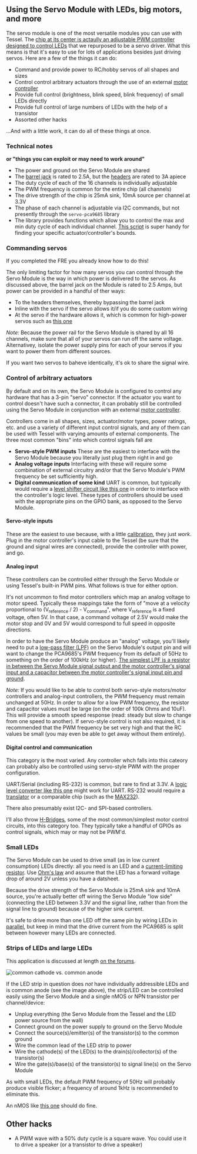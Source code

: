 ## Using the Servo Module with LEDs, big motors, and more

The servo module is one of the most versatile modules you can use with Tessel. The [chip at its center is actaully an adjustable PWM controller designed to control LEDs](http://www.nxp.com/documents/data_sheet/PCA9685.pdf) that we repurposed to be a servo driver. What this means is that it's easy to use for lots of applications besides just driving servos. Here are a few of the things it can do:

* Command and provide power to RC/hobby servos of all shapes and sizes
* Control control arbitrary actuators through the use of an external [motor controller](http://en.wikipedia.org/wiki/Motor_controller)
* Provide full control (brightness, blink speed, blink frequency) of small LEDs directly
* Provide full control of large numbers of LEDs with the help of a transistor
* Assorted other hacks
 

...And with a little work, it can do all of these things at once.

### Technical notes
**or "things you can exploit or may need to work around"**

* The power and ground on the Servo Module are shared
* The [barrel jack](http://www.cui.com/product/resource/pj-202a.pdf) is rated to 2.5A, but the [headers](http://media.digikey.com/PDF/Data%20Sheets/Sullins%20PDFs/z%20RzCzzzSzzN-RC,%20ST,11635-B.pdf) are rated to 3A apiece
* The duty cycle of each of the 16 channels is individually adjustable
* The PWM frequency is common for the entire chip (all channels)
* The drive strength of the chip is 25mA sink, 10mA source per channel at 3.3V
* The phase of each channel is adjustable via I2C commands, but not presently through the `servo-pca9685` library
* The library provides functions which allow you to control the max and min duty cycle of each individual channel. [This script](https://github.com/tessel/servo-pca9685/blob/master/examples/calibrate.js) is super handy for finding your specific actuator/controller's bounds.

### Commanding servos

If you completed the FRE you already know how to do this!

The only limiting factor for how many servos you can control through the Servo Module is the way in which power is delivered to the servos. As discussed above, the barrel jack on the Module is rated to 2.5 Amps, but power can be provided in a handful of ther ways:

* To the headers themselves, thereby bypassing the barrel jack
* Inline with the servo if the servo allows it/if you do some custom wiring
* At the servo if the hardware allows it, which is common for high-power servos such as [this one](http://www.robotshop.com/en/invenscience-torxis-i00600-12v-high-torque-servo-motor.html)

*Note:* Because the power rail for the Servo Module is shared by all 16 channels, make sure that all of your servos can run off the same voltage. Alternativey, isolate the power supply pins for each of your servos if you want to power them from different sources.

If you want two servos to baheve identically, it's ok to share the signal wire.

### Control of arbitrary actuators

By default and on its own, the Servo Module is configured to control any hardware that has a 3-pin "servo" connector. If the actuator you want to control doesn't have such a connector, it can probably still be controlled using the Servo Module in conjunction with an external [motor controller](http://en.wikipedia.org/wiki/Motor_controller).

Controllers come in all shapes, sizes, actuator/motor types, power ratings, etc. and use a variety of different input control signals, and any of them can be used with Tessel with varying amounts of external components. The three most common "bins" into which control signals fall are

* **Servo-style PWM inputs** These are the easiest to interface with the Servo Module because you literally just plug them right in and go
* **Analog voltage inputs** Interfacing with these will require some combination of external circuitry and/or that the Servo Module's PWM frequency be set sufficiently high.
* **Digital communication of some kind** UART is common, but typically would require a [level shifter circuit like this one](https://www.sparkfun.com/products/12009) in order to interface with the controller's logic level. These types of controllers should be used with the appropriate pins on the GPIO bank, as opposed to the Servo Module.

#### Servo-style inputs

These are the easiest to use because, with a little [calibration](https://github.com/tessel/servo-pca9685/blob/master/examples/calibrate.js), they just *work*. Plug in the motor controller's input cable to the Tessel (be sure that the ground and signal wires are connected), provide the controller with power, and go.

#### Analog input

These controllers can be controlled either through the Servo Module or using Tessel's built-in PWM pins. What follows is true for either option.

It's not uncommon to find motor controllers which map an analog voltage to motor speed. Typically these mappings take the form of "move at a velocity proportional to (V<sub>reference</sub> / 2) - V<sub>command</sub>", where V<sub>reference</sub> is a fixed voltage, often 5V. In that case, a command voltage of 2.5V would make the motor stop and 0V and 5V would correspond to full speed in opposite directions.

In order to have the Servo Module produce an "analog" voltage, you'll likely need to put a [low-pass filter (LPF)](http://en.wikipedia.org/wiki/Low-pass_filter) on the Servo Module's output pin and will want to change the PCA9685's PWM frequency from its default of 50Hz to something on the order of 100kHz (or higher). [The simplest LPF is a resistor in between the Servo Module signal output and the motor controller's signal input and a capacitor between the motor controller's signal input pin and ground](http://en.wikipedia.org/wiki/Low-pass_filter#Electronic_low-pass_filters).

*Note:* If you would like to be able to control both servo-style motors/motor controllers and analog-input controllers, the PWM frequency must remain unchanged at 50Hz. In order to allow for a low PWM frequency, the resistor and capacitor values must be large (on the order of 100k Ohms and 10uF). This will provide a smooth speed response (read: steady but slow to change from one speed to another). If servo-style control is not also required, it is recommended that the PWM frequency be set very high and that the RC values be small (you may even be able to get away without them entirely).

#### Digital control and communication

This category is the most varied. Any controller whch falls into this cateory can probably also be controlled using servo-style PWM with the proper configuration.

UART/Serial (including RS-232) is common, but rare to find at 3.3V. A [logic level converter like this one](https://www.sparkfun.com/products/12009) might work for UART. RS-232 would require a [translator](https://www.sparkfun.com/products/449) or a comparable chip (such as the [MAX232](http://www.ti.com/lit/ds/symlink/max232.pdf)).

There also presumably exist I2C- and SPI-based controllers.

I'll also throw [H-Bridges](http://en.wikipedia.org/wiki/H_bridge), some of the most common/simplest motor control circuits, into this category too. They typically take a handful of GPIOs as control signals, which may or may not be PWM'd.

### Small LEDs

The Servo Module can be used to drive small (as in low current consumption) LEDs directly: all you need is an LED and a [current-limiting resistor](https://www.sparkfun.com/tutorials/219). Use [Ohm's law](http://en.wikipedia.org/wiki/Ohm%27s_law) and assume that the LED has a forward voltage drop of around 2V unless you have a datsheet.

Because the drive strength of the Servo Module is 25mA sink and 10mA source, you're actually better off wiring the Servo Module "low side" (connecting the LED between 3.3V and the signal line, rather than from the signal line to ground) because of the higher sink current.

It's safe to drive more than one LED off the same pin by wiring LEDs in [parallel](http://en.wikipedia.org/wiki/Parallel_circuits#Parallel_circuits), but keep in mind that the drive current from the PCA9685 is split between however many LEDs are connected.

### Strips of LEDs and large LEDs

This application is discussed at length [on the forums](https://forums.tessel.io/t/wiring-for-led-strip/65).

![common cathode vs. common anode](http://dmsp.digital.eca.ed.ac.uk/blog/actionsound/files/2013/04/rgbled.jpg)

If the LED strip in question does *not* have individually addressible LEDs and is common anode (see the image above), the strip/LED can be controlled easily using the Servo Module and a single nMOS or NPN transistor per channel/device:

* Unplug everything (the Servo Module from the Tessel and the LED power source from the wall)
* Connect ground on the power supply to ground on the Servo Module
* Connect the source(s)/emitter(s) of the transistor(s) to the common ground
* Wire the common lead of the LED strip to power
* Wire the cathode(s) of the LED(s) to the drain(s)/collector(s) of the transistor(s)
* Wire the gate(s)/base(s) of the transistor(s) to signal line(s) on the Servo Module

As with small LEDs, the default PWM frequency of 50Hz will probably produce visible flicker; a frequency of around 1kHz is recommended to eliminate this.

An nMOS like [this one](http://www.digikey.com/product-detail/en/PSMN022-30PL,127/568-7512-5-ND/2606361) should do fine.

## Other hacks

* A PWM wave with a 50% duty cycle is a square wave. You could use it to drive a speaker (or a transistor to drive a speaker)
